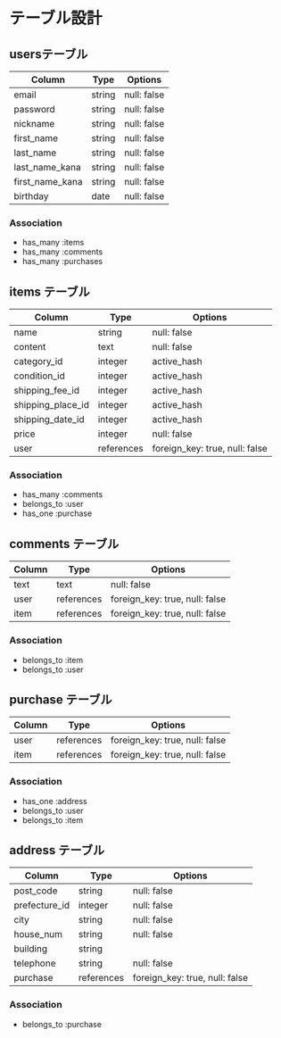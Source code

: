 # テーブル設計

## usersテーブル

| Column          | Type   | Options     |
| ---------       | ------ | ----------- |
| email           | string | null: false |
| password        | string | null: false |
| nickname        | string   | null: false |
| first_name      | string   | null: false |
| last_name       | string   | null: false |
| last_name_kana  | string   | null: false |
| first_name_kana | string   | null: false |
| birthday        | date     | null: false |


### Association

- has_many :items
- has_many :comments
- has_many :purchases


## items テーブル

| Column         | Type      | Options       |
| ---------      | --------  | -----------   |
| name           | string    | null: false   |
| content        |  text     | null: false   |
| category_id    |  integer  | active_hash   |
| condition_id   |  integer  | active_hash   |
| shipping_fee_id|  integer  | active_hash   |
| shipping_place_id |  integer  | active_hash   |
| shipping_date_id  |  integer  | active_hash   |
| price          | integer   | null: false   |
| user           | references| foreign_key: true, null: false|

### Association

- has_many :comments
- belongs_to :user
- has_one :purchase


## comments テーブル

| Column     | Type      | Options           |
| ---------  | --------  | --------------    |
| text       | text      | null: false       |
| user       | references | foreign_key: true, null: false |
| item       | references | foreign_key: true, null: false |

### Association

- belongs_to :item
- belongs_to :user


## purchase テーブル

| Column     | Type      | Options           |
| ---------  | --------  | --------------    |
| user       | references | foreign_key: true, null: false |
| item       | references | foreign_key: true, null: false |


### Association

- has_one :address
- belongs_to  :user
- belongs_to  :item


## address テーブル

| Column         | Type      | Options       |
| ---------      | --------  | -----------   |
| post_code      |  string   | null: false   |
| prefecture_id  |  integer  | null: false   |
| city           |  string   | null: false   |
| house_num      |  string   | null: false   |
| building       |  string   |               |
| telephone      | string    | null: false   |
| purchase       | references| foreign_key: true, null: false |

### Association

- belongs_to  :purchase
